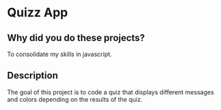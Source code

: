 # Quizz App
## Why did you do these projects?

To consolidate my skills in javascript.

## Description

The goal of this project is to code a quiz that displays different messages and colors depending on the results of the quiz.
